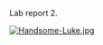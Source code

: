 
Lab report 2.

[![Handsome-Luke.jpg](https://i.postimg.cc/fWtfD2td/Handsome-Luke.jpg)](https://postimg.cc/Bt3KCCCZ)

